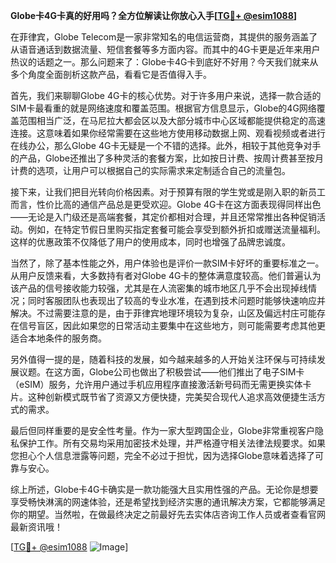 **Globe卡4G卡真的好用吗？全方位解读让你放心入手[[TG💪+ @esim1088](https://t.me/s/esim1088)]**

在菲律宾，Globe Telecom是一家非常知名的电信运营商，其提供的服务涵盖了从语音通话到数据流量、短信套餐等多方面内容。而其中的4G卡更是近年来用户热议的话题之一。那么问题来了：Globe卡4G卡到底好不好用？今天我们就来从多个角度全面剖析这款产品，看看它是否值得入手。

首先，我们来聊聊Globe 4G卡的核心优势。对于许多用户来说，选择一款合适的SIM卡最看重的就是网络速度和覆盖范围。根据官方信息显示，Globe的4G网络覆盖范围相当广泛，在马尼拉大都会区以及大部分城市中心区域都能提供稳定的高速连接。这意味着如果你经常需要在这些地方使用移动数据上网、观看视频或者进行在线办公，那么Globe 4G卡无疑是一个不错的选择。此外，相较于其他竞争对手的产品，Globe还推出了多种灵活的套餐方案，比如按日计费、按周计费甚至按月计费的选项，让用户可以根据自己的实际需求来定制适合自己的流量包。

接下来，让我们把目光转向价格因素。对于预算有限的学生党或是刚入职的新员工而言，性价比高的通信产品总是更受欢迎。Globe 4G卡在这方面表现得同样出色——无论是入门级还是高端套餐，其定价都相对合理，并且还常常推出各种促销活动。例如，在特定节假日里购买指定套餐可能会享受到额外折扣或赠送流量福利。这样的优惠政策不仅降低了用户的使用成本，同时也增强了品牌忠诚度。

当然了，除了基本性能之外，用户体验也是评价一款SIM卡好坏的重要标准之一。从用户反馈来看，大多数持有者对Globe 4G卡的整体满意度较高。他们普遍认为该产品的信号接收能力较强，尤其是在人流密集的城市地区几乎不会出现掉线情况；同时客服团队也表现出了较高的专业水准，在遇到技术问题时能够快速响应并解决。不过需要注意的是，由于菲律宾地理环境较为复杂，山区及偏远村庄可能存在信号盲区，因此如果您的日常活动主要集中在这些地方，则可能需要考虑其他更适合本地条件的服务商。

另外值得一提的是，随着科技的发展，如今越来越多的人开始关注环保与可持续发展议题。在这方面，Globe公司也做出了积极尝试——他们推出了电子SIM卡（eSIM）服务，允许用户通过手机应用程序直接激活新号码而无需更换实体卡片。这种创新模式既节省了资源又方便快捷，完美契合现代人追求高效便捷生活方式的需求。

最后但同样重要的是安全性考量。作为一家大型跨国企业，Globe非常重视客户隐私保护工作。所有交易均采用加密技术处理，并严格遵守相关法律法规要求。如果您担心个人信息泄露等问题，完全不必过于担忧，因为选择Globe意味着选择了可靠与安心。

综上所述，Globe卡4G卡确实是一款功能强大且实用性强的产品。无论你是想要享受畅快淋漓的网速体验，还是希望找到经济实惠的通讯解决方案，它都能够满足你的期望。当然啦，在做最终决定之前最好先去实体店咨询工作人员或者查看官网最新资讯哦！

[[TG💪+ @esim1088](https://t.me/s/esim1088) ![Image](https://i.postimg.cc/4NQfJmqS/Snipaste-2025-05-13-00-14-12.png)]